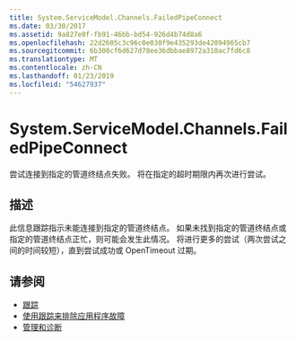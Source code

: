 ```yaml
---
title: System.ServiceModel.Channels.FailedPipeConnect
ms.date: 03/30/2017
ms.assetid: 9a827e0f-fb91-46bb-bd54-926d4b74d8a6
ms.openlocfilehash: 22d2605c3c96c0e030f9e435293de42094965cb7
ms.sourcegitcommit: 6b308cf6d627d78ee36dbbae8972a310ac7fd6c8
ms.translationtype: MT
ms.contentlocale: zh-CN
ms.lasthandoff: 01/23/2019
ms.locfileid: "54627937"
---
```

# <a name="systemservicemodelchannelsfailedpipeconnect"></a>System.ServiceModel.Channels.FailedPipeConnect
尝试连接到指定的管道终结点失败。 将在指定的超时期限内再次进行尝试。  
  
## <a name="description"></a>描述  
 此信息跟踪指示未能连接到指定的管道终结点。 如果未找到指定的管道终结点或指定的管道终结点正忙，则可能会发生此情况。 将进行更多的尝试（两次尝试之间的时间较短），直到尝试成功或 OpenTimeout 过期。  
  
## <a name="see-also"></a>请参阅
- [跟踪](../../../../../docs/framework/wcf/diagnostics/tracing/index.md)
- [使用跟踪来排除应用程序故障](../../../../../docs/framework/wcf/diagnostics/tracing/using-tracing-to-troubleshoot-your-application.md)
- [管理和诊断](../../../../../docs/framework/wcf/diagnostics/index.md)
